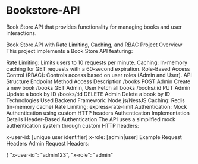 # Bookstore-API
Book Store API that provides functionality for managing books and user interactions.

Book Store API with Rate Limiting, Caching, and RBAC
Project Overview
This project implements a Book Store API featuring:

Rate Limiting: Limits users to 10 requests per minute.
Caching: In-memory caching for GET requests with a 60-second expiration.
Role-Based Access Control (RBAC): Controls access based on user roles (Admin and User).
API Structure
Endpoint	Method	Access	Description
/books	POST	Admin	Create a new book
/books	GET	Admin, User	Fetch all books
/books/:id	PUT	Admin	Update a book by ID
/books/:id	DELETE	Admin	Delete a book by ID
Technologies Used
Backend Framework: Node.js/NestJS
Caching: Redis (in-memory cache)
Rate Limiting: express-rate-limit
Authentication: Mock Authentication using custom HTTP headers
Authentication Implementation Details
Header-Based Authentication
The API uses a simplified mock authentication system through custom HTTP headers:

x-user-id: [unique user identifier]
x-role: [admin|user]
Example Request Headers
Admin Request Headers:

{
  "x-user-id": "admin123",
  "x-role": "admin"
